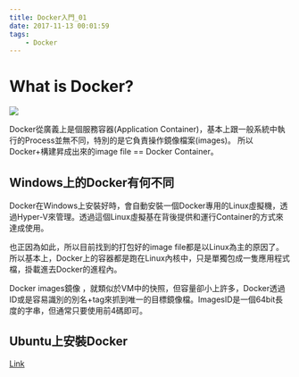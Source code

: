 ```yaml
---
title: Docker入門_01
date: 2017-11-13 00:01:59
tags:
    - Docker
---
```

# What is Docker?
<!--more-->
![](/images/Docker01/640.jpg)

Docker從廣義上是個服務容器(Application Container)，基本上跟一般系統中執行的Process並無不同，特別的是它負責操作鏡像檔案(images)。
所以Docker+構建昇成出來的image file == Docker Container。

## Windows上的Docker有何不同
Docker在Windows上安裝好時，會自動安裝一個Docker專用的Linux虛擬機，透過Hyper-V來管理。透過這個Linux虛擬基在背後提供和運行Container的方式來達成使用。

也正因為如此，所以目前找到的打包好的image file都是以Linux為主的原因了。
所以基本上，Docker上的容器都是跑在Linux內核中，只是單獨包成一隻應用程式檔，掛載進去Docker的進程內。

Docker images鏡像 ，就類似於VM中的快照，但容量卻小上許多，Docker透過ID或是容易識別的別名+tag來抓到唯一的目標鏡像檔。ImagesID是一個64bit長度的字串，但通常只要使用前4碼即可。

## Ubuntu上安裝Docker
[Link](https://docs.docker.com/install/linux/docker-ce/ubuntu/)